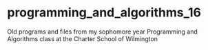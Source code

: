 # programming_and_algorithms_16
Old programs and files from my sophomore year Programming and Algorithms class at the Charter School of Wilmington
